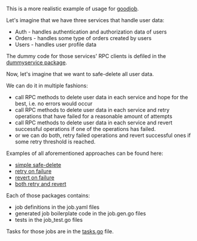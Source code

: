This is a more realistic example of usage for [goodjob](https://github.com/mtvarkovsky/goodjob).

Let's imagine that we have three services that handle user data:
- Auth - handles authentication and authorization data of users
- Orders - handles some type of orders created by users
- Users - handles user profile data

The dummy code for those services' RPC clients is defiled in the [dummyservice package](dummyservices).

Now, let's imagine that we want to safe-delete all user data.

We can do it in multiple fashions:
- call RPC methods to delete user data in each service and hope for the best, i.e. no errors would occur
- call RPC methods to delete user data in each service and retry operations that have failed for a reasonable amount of attempts
- call RPC methods to delete user data in each service and revert successful operations if one of the operations has failed.
- or we can do both, retry failed operations and revert successful ones if some retry threshold is reached.

Examples of all aforementioned approaches can be found here:
- [simple safe-delete](simple)
- [retry on failure](retryable)
- [revert on failure](revertible)
- [both retry and revert](retryable_revertible)

Each of those packages contains:
- job definitions in the job.yaml files
- generated job boilerplate code in the job.gen.go files
- tests in the job_test.go files

Tasks for those jobs are in the [tasks.go](tasks.go) file.

